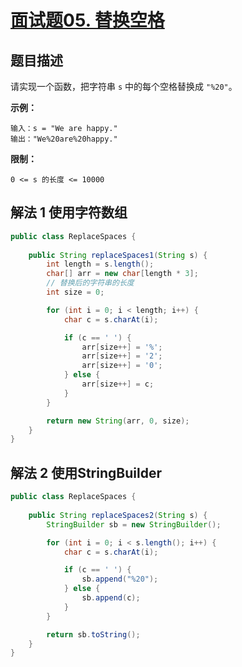 # [面试题05. 替换空格](https://leetcode-cn.com/problems/ti-huan-kong-ge-lcof/)

## 题目描述

请实现一个函数，把字符串 `s` 中的每个空格替换成 `"%20"`。

**示例：**

```
输入：s = "We are happy."
输出："We%20are%20happy."
```

**限制：**

```
0 <= s 的长度 <= 10000
```

## 解法 1 使用字符数组

```java
public class ReplaceSpaces {
    
    public String replaceSpaces1(String s) {
        int length = s.length();
        char[] arr = new char[length * 3];
        // 替换后的字符串的长度
        int size = 0;

        for (int i = 0; i < length; i++) {
            char c = s.charAt(i);

            if (c == ' ') {
                arr[size++] = '%';
                arr[size++] = '2';
                arr[size++] = '0';
            } else {
                arr[size++] = c;
            }
        }

        return new String(arr, 0, size);
    }
}
```

## 解法 2 使用StringBuilder

```java
public class ReplaceSpaces {
    
    public String replaceSpaces2(String s) {
        StringBuilder sb = new StringBuilder();

        for (int i = 0; i < s.length(); i++) {
            char c = s.charAt(i);

            if (c == ' ') {
                sb.append("%20");
            } else {
                sb.append(c);
            }
        }

        return sb.toString();
    }
}
```

